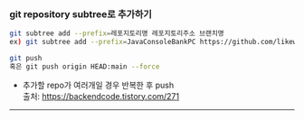 ### git repository subtree로 추가하기
```bash
git subtree add --prefix=레포지토리명 레포지토리주소 브랜치명  
ex) git subtree add --prefix=JavaConsoleBankPC https://github.com/likewhat9901/JavaConsoleBankPC main

git push
혹은 git push origin HEAD:main --force
```
- 추가할 repo가 여러개일 경우 반복한 후 push  
출처: https://backendcode.tistory.com/271

---
